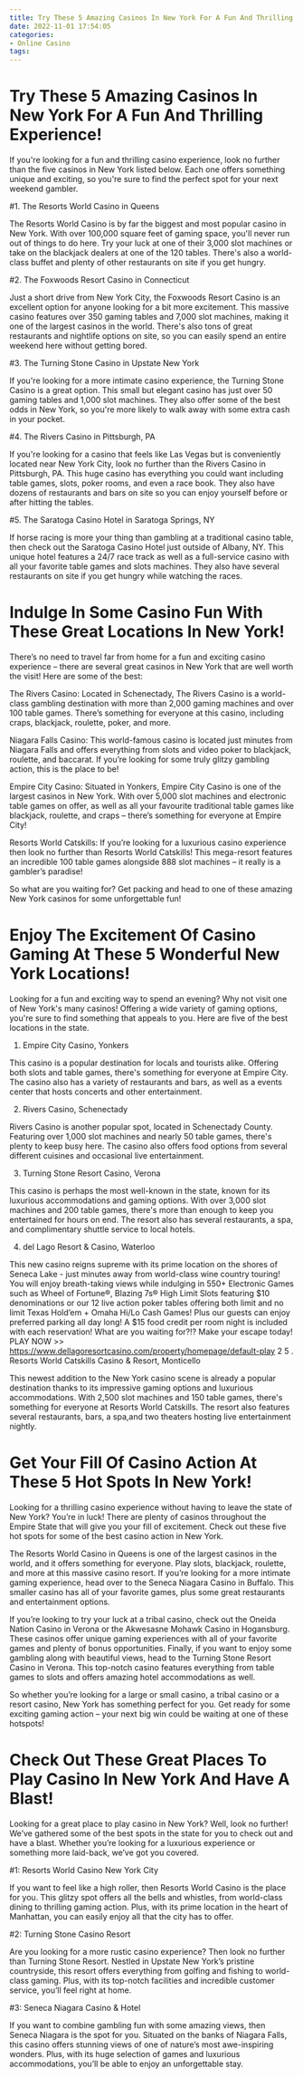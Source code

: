 ```yaml
---
title: Try These 5 Amazing Casinos In New York For A Fun And Thrilling Experience!
date: 2022-11-01 17:54:05
categories:
- Online Casino
tags:
---
```



#  Try These 5 Amazing Casinos In New York For A Fun And Thrilling Experience!

If you're looking for a fun and thrilling casino experience, look no further than the five casinos in New York listed below. Each one offers something unique and exciting, so you're sure to find the perfect spot for your next weekend gambler.

#1. The Resorts World Casino in Queens

The Resorts World Casino is by far the biggest and most popular casino in New York. With over 100,000 square feet of gaming space, you'll never run out of things to do here. Try your luck at one of their 3,000 slot machines or take on the blackjack dealers at one of the 120 tables. There's also a world-class buffet and plenty of other restaurants on site if you get hungry.

#2. The Foxwoods Resort Casino in Connecticut

Just a short drive from New York City, the Foxwoods Resort Casino is an excellent option for anyone looking for a bit more excitement. This massive casino features over 350 gaming tables and 7,000 slot machines, making it one of the largest casinos in the world. There's also tons of great restaurants and nightlife options on site, so you can easily spend an entire weekend here without getting bored.

#3. The Turning Stone Casino in Upstate New York

If you're looking for a more intimate casino experience, the Turning Stone Casino is a great option. This small but elegant casino has just over 50 gaming tables and 1,000 slot machines. They also offer some of the best odds in New York, so you're more likely to walk away with some extra cash in your pocket.

#4. The Rivers Casino in Pittsburgh, PA

If you're looking for a casino that feels like Las Vegas but is conveniently located near New York City, look no further than the Rivers Casino in Pittsburgh, PA. This huge casino has everything you could want including table games, slots, poker rooms, and even a race book. They also have dozens of restaurants and bars on site so you can enjoy yourself before or after hitting the tables.

#5. The Saratoga Casino Hotel in Saratoga Springs, NY

 If horse racing is more your thing than gambling at a traditional casino table, then check out the Saratoga Casino Hotel just outside of Albany, NY. This unique hotel features a 24/7 race track as well as a full-service casino with all your favorite table games and slots machines. They also have several restaurants on site if you get hungry while watching the races.

#  Indulge In Some Casino Fun With These Great Locations In New York!

There’s no need to travel far from home for a fun and exciting casino experience – there are several great casinos in New York that are well worth the visit! Here are some of the best:

The Rivers Casino: Located in Schenectady, The Rivers Casino is a world-class gambling destination with more than 2,000 gaming machines and over 100 table games. There’s something for everyone at this casino, including craps, blackjack, roulette, poker, and more.

Niagara Falls Casino: This world-famous casino is located just minutes from Niagara Falls and offers everything from slots and video poker to blackjack, roulette, and baccarat. If you’re looking for some truly glitzy gambling action, this is the place to be!

Empire City Casino: Situated in Yonkers, Empire City Casino is one of the largest casinos in New York. With over 5,000 slot machines and electronic table games on offer, as well as all your favourite traditional table games like blackjack, roulette, and craps – there’s something for everyone at Empire City!

Resorts World Catskills: If you’re looking for a luxurious casino experience then look no further than Resorts World Catskills! This mega-resort features an incredible 100 table games alongside 888 slot machines – it really is a gambler’s paradise!

So what are you waiting for? Get packing and head to one of these amazing New York casinos for some unforgettable fun!

#  Enjoy The Excitement Of Casino Gaming At These 5 Wonderful New York Locations!

Looking for a fun and exciting way to spend an evening? Why not visit one of New York's many casinos! Offering a wide variety of gaming options, you're sure to find something that appeals to you. Here are five of the best locations in the state.

1. Empire City Casino, Yonkers

This casino is a popular destination for locals and tourists alike. Offering both slots and table games, there's something for everyone at Empire City. The casino also has a variety of restaurants and bars, as well as a events center that hosts concerts and other entertainment.

2. Rivers Casino, Schenectady

Rivers Casino is another popular spot, located in Schenectady County. Featuring over 1,000 slot machines and nearly 50 table games, there's plenty to keep busy here. The casino also offers food options from several different cuisines and occasional live entertainment.

3. Turning Stone Resort Casino, Verona

This casino is perhaps the most well-known in the state, known for its luxurious accommodations and gaming options. With over 3,000 slot machines and 200 table games, there's more than enough to keep you entertained for hours on end. The resort also has several restaurants, a spa, and complimentary shuttle service to local hotels.

4. del Lago Resort & Casino, Waterloo

This new casino reigns supreme with its prime location on the shores of Seneca Lake - just minutes away from world-class wine country touring! You will enjoy breath-taking views while indulging in 550+ Electronic Games such as Wheel of Fortune®, Blazing 7s® High Limit Slots featuring $10 denominations or our 12 live action poker tables offering both limit and no limit Texas Hold’em + Omaha Hi/Lo Cash Games! Plus our guests can enjoy preferred parking all day long! A $15 food credit per room night is included with each reservation! What are you waiting for?!? Make your escape today! PLAY NOW >> https://www.dellagoresortcasino.com/property/homepage/default-play
2  5 . Resorts World Catskills Casino & Resort, Monticello

 This newest addition to the New York casino scene is already a popular destination thanks to its impressive gaming options and luxurious accommodations. With 2,500 slot machines and 150 table games, there's something for everyone at Resorts World Catskills. The resort also features several restaurants, bars, a spa,and two theaters hosting live entertainment nightly.

#  Get Your Fill Of Casino Action At These 5 Hot Spots In New York!

Looking for a thrilling casino experience without having to leave the state of New York? You’re in luck! There are plenty of casinos throughout the Empire State that will give you your fill of excitement. Check out these five hot spots for some of the best casino action in New York.

The Resorts World Casino in Queens is one of the largest casinos in the world, and it offers something for everyone. Play slots, blackjack, roulette, and more at this massive casino resort. If you’re looking for a more intimate gaming experience, head over to the Seneca Niagara Casino in Buffalo. This smaller casino has all of your favorite games, plus some great restaurants and entertainment options.

If you’re looking to try your luck at a tribal casino, check out the Oneida Nation Casino in Verona or the Akwesasne Mohawk Casino in Hogansburg. These casinos offer unique gaming experiences with all of your favorite games and plenty of bonus opportunities. Finally, if you want to enjoy some gambling along with beautiful views, head to the Turning Stone Resort Casino in Verona. This top-notch casino features everything from table games to slots and offers amazing hotel accommodations as well.

So whether you’re looking for a large or small casino, a tribal casino or a resort casino, New York has something perfect for you. Get ready for some exciting gaming action – your next big win could be waiting at one of these hotspots!

#  Check Out These Great Places To Play Casino In New York And Have A Blast!

Looking for a great place to play casino in New York? Well, look no further! We’ve gathered some of the best spots in the state for you to check out and have a blast. Whether you’re looking for a luxurious experience or something more laid-back, we’ve got you covered.

#1: Resorts World Casino New York City

If you want to feel like a high roller, then Resorts World Casino is the place for you. This glitzy spot offers all the bells and whistles, from world-class dining to thrilling gaming action. Plus, with its prime location in the heart of Manhattan, you can easily enjoy all that the city has to offer.

#2: Turning Stone Casino Resort

Are you looking for a more rustic casino experience? Then look no further than Turning Stone Resort. Nestled in Upstate New York’s pristine countryside, this resort offers everything from golfing and fishing to world-class gaming. Plus, with its top-notch facilities and incredible customer service, you’ll feel right at home.

#3: Seneca Niagara Casino & Hotel

If you want to combine gambling fun with some amazing views, then Seneca Niagara is the spot for you. Situated on the banks of Niagara Falls, this casino offers stunning views of one of nature’s most awe-inspiring wonders. Plus, with its huge selection of games and luxurious accommodations, you’ll be able to enjoy an unforgettable stay.